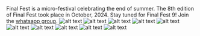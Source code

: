 Final Fest is a micro-festival celebrating the end of summer. 
The 8th edition of Final Fest took place in October, 2024. 
Stay tuned for Final Fest 9! Join the [whatsapp group](https://chat.whatsapp.com/BtDbqS3gHFF4aWkHU26k6R).
![alt text](/ff8poster-2.png)
![alt text](/ff8poster-1.png)
![alt text](/ff7poster-1.png)
![alt text](/ff7poster-2.png)
![alt text](/ff6poster.png)
![alt text](/ff5poster.jpg)
![alt text](/ff4poster.jpg)
![alt text](/ff3poster.png)
![alt text](/ff2poster.png)
![alt text](/ff1poster.png)
